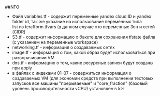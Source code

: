 ##NFO

- Файл variables.tf - содержит переменные yandex cloud ID и yandex folder id, так же указание на использование переменных типа   
list из terafform.tfvars (в данном случае это переменные Зон и сетей (CIDR)  
- S3.tf - содержит информацию о бакете для сохранения tfstate файла (с указанием на переменные workspace)  
- networking.tf - информация о создаваемых сетях  
- image.tf - информация о том, какой образ будет использоваться при разворачивании VM
- dns.tf - информацию о том, какие ресурсные записи будут созданы при apply  
- в файлах с индеками 01-07 - содержиться информация о создаваемых VM (для экономии средств при выполнении тестовых запусков все 
машины "прерываемые" и "core_fraction" (базовый уровень производительности vCPU) установлен в 5% 
